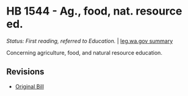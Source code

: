 # HB 1544 - Ag., food, nat. resource ed.
*Status: First reading, referred to Education.* | [leg.wa.gov summary](https://app.leg.wa.gov/billsummary?BillNumber=1544&Year=2021)

Concerning agriculture, food, and natural resource education.

## Revisions
* [Original Bill](1/)